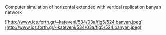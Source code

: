 Computer simulation of horizontal extended with vertical replication banyan network



![http://www.ics.forth.gr/~kateveni/534/03a/fig5/524.banyan.jpeg](http://www.ics.forth.gr/~kateveni/534/03a/fig5/524.banyan.jpeg)